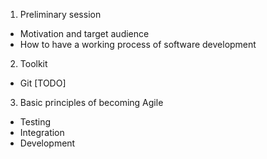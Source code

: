 
1. Preliminary session
 * Motivation and target audience
 * How to have a working process of software development

2. Toolkit
* Git [TODO]

3. Basic principles of becoming Agile
 * Testing
 * Integration
 * Development
